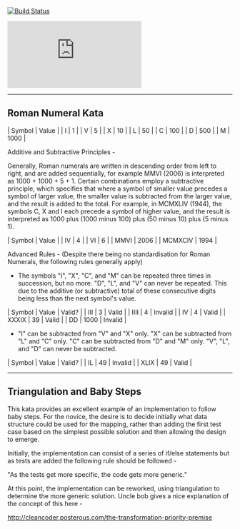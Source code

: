 [![Build Status](https://peterrhysthomas.ci.cloudbees.com/job/Roman%20Numerals/badge/icon)](https://peterrhysthomas.ci.cloudbees.com/job/Roman%20Numerals/)


![Living Documentation](https://peterrhysthomas.ci.cloudbees.com/job/Roman%20Numerals/lastSuccessfulBuild/artifact/target/concordion/romannumerals/RomanNumeralsDescription.html)

-------------------------------------------
Roman Numeral Kata
-------------------------------------------

| Symbol | Value |
|      I |     1 |
|      V |     5 | 
|      X |    10 |
|      L |    50 |
|      C |   100 |
|      D |   500 |
|      M |  1000 |

Additive and Subtractive Principles - 

Generally, Roman numerals are written in descending order from left to right, and are added sequentially, for example MMVI (2006) is interpreted as 1000 + 1000 + 5 + 1.
Certain combinations employ a subtractive principle, which specifies that where a symbol of smaller value precedes a symbol of larger value, the smaller value is subtracted from the larger value, and the result is added to the total. For example, in MCMXLIV (1944), the symbols C, X and I each precede a symbol of higher value, and the result is interpreted as 1000 plus (1000 minus 100) plus (50 minus 10) plus (5 minus 1).

| Symbol  | Value |
|     IV  |     4 |
|     VI  |     6 |
|   MMVI  |  2006 |
| MCMXCIV |  1994 |

Advanced Rules - 
(Despite there being no standardisation for Roman Numerals, the following rules generally apply)

- The symbols "I", "X", "C", and "M" can be repeated three times in succession, but no more. "D", "L", and "V" can never be repeated.  This due to the additive (or subtractive) total of these consecutive digits being less than the next symbol's value.

| Symbol | Value | Valid?  |
|    III |     3 |   Valid |
|   IIII |     4 | Invalid |
|     IV |     4 |   Valid |
|  XXXIX |    39 |   Valid |
|     DD |  1000 | Invalid |

- "I" can be subtracted from "V" and "X" only. "X" can be subtracted from "L" and "C" only. "C" can be subtracted from "D" and "M" only. "V", "L", and "D" can never be subtracted. 

| Symbol | Value | Valid?  |
|     IL |    49 | Invalid |
|   XLIX |    49 |   Valid |

----------------------------
Triangulation and Baby Steps
----------------------------

This kata provides an excellent example of an implementation to follow baby steps.  For the novice, the desire is to decide initially what data structure could be used for the mapping, rather than adding the first test case based on the simplest possible solution and then allowing the design to emerge.

Initially, the implementation can consist of a series of if/else statements but as tests are added the following rule should be followed - 

"As the tests get more specific, the code gets more generic."

At this point, the implementation can be reworked, using triangulation to determine the more generic solution.  Uncle bob gives a nice explanation of the concept of this here - 

http://cleancoder.posterous.com/the-transformation-priority-premise






